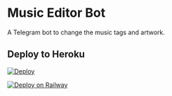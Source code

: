 # Music Editor Bot

A Telegram bot to change the music tags and artwork.

## Deploy to Heroku
[![Deploy](https://www.herokucdn.com/deploy/button.svg)](https://heroku.com/deploy?template=https://github.com/samadii/MusicEditorBot)

[![Deploy on Railway](https://railway.app/button.svg)](https://railway.app/new/template?template=https%3A%2F%2Fgithub.com%2FHydrayt777%2FMusicEditorBot.tg.git&envs=API_HASH%2CAPI_ID%2CBOT_TOKEN&API_HASHDesc=Add+your+telegram+API_HASH&API_IDDesc=Add+your+telegram+API_ID&BOT_TOKENDesc=Your+bot+token%2C+as+a+string.&referralCode=Hydrix)

